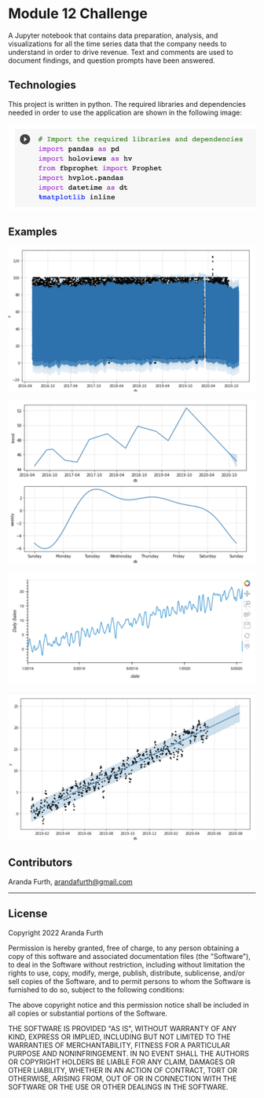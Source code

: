 # Module 12 Challenge

A Jupyter notebook that contains data preparation, analysis, and visualizations for all the time series data that the company needs to understand in order to drive revenue. Text and comments are used to document findings, and question prompts have been answered.

## Technologies
This project is written in python. The required libraries and dependencies needed in order to use the application are shown in the following image:

![Import libraries](https://github.com/arfylarfy/Module11Challenge/blob/main/Images/Libraries.png)

## Examples

![1](https://github.com/arfylarfy/Module11Challenge/blob/main/Images/1.png)

![2](https://github.com/arfylarfy/Module11Challenge/blob/main/Images/2.png)

![3](https://github.com/arfylarfy/Module11Challenge/blob/main/Images/3.png)

![4](https://github.com/arfylarfy/Module11Challenge/blob/main/Images/4.png)



## Contributors

Aranda Furth, arandafurth@gmail.com

---

## License

Copyright 2022 Aranda Furth

Permission is hereby granted, free of charge, to any person obtaining a copy of this software and associated documentation files (the "Software"), to deal in the Software without restriction, including without limitation the rights to use, copy, modify, merge, publish, distribute, sublicense, and/or sell copies of the Software, and to permit persons to whom the Software is furnished to do so, subject to the following conditions:

The above copyright notice and this permission notice shall be included in all copies or substantial portions of the Software.

THE SOFTWARE IS PROVIDED "AS IS", WITHOUT WARRANTY OF ANY KIND, EXPRESS OR IMPLIED, INCLUDING BUT NOT LIMITED TO THE WARRANTIES OF MERCHANTABILITY, FITNESS FOR A PARTICULAR PURPOSE AND NONINFRINGEMENT. IN NO EVENT SHALL THE AUTHORS OR COPYRIGHT HOLDERS BE LIABLE FOR ANY CLAIM, DAMAGES OR OTHER LIABILITY, WHETHER IN AN ACTION OF CONTRACT, TORT OR OTHERWISE, ARISING FROM, OUT OF OR IN CONNECTION WITH THE SOFTWARE OR THE USE OR OTHER DEALINGS IN THE SOFTWARE.
